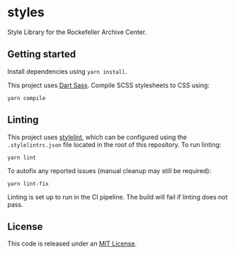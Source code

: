 # styles
Style Library for the Rockefeller Archive Center.

## Getting started
Install dependencies using `yarn install`.

This project uses [Dart Sass](https://sass-lang.com/dart-sass). Compile SCSS stylesheets to CSS using:
```
yarn compile
```

## Linting
This project uses [stylelint](https://stylelint.io/), which can be configured using the `.stylelintrc.json` file located in the root of this repository. To run linting:
```
yarn lint
```

To autofix any reported issues (manual cleanup may still be required):
```
yarn lint-fix
```

Linting is set up to run in the CI pipeline. The build will fail if linting does not pass.

## License
This code is released under an [MIT License](LICENSE).
